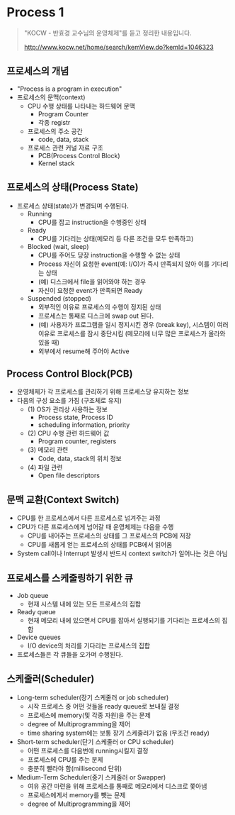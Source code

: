 # Process 1

> "KOCW - 반효경 교수님의 운영체제"를 듣고 정리한 내용입니다.
>
> http://www.kocw.net/home/search/kemView.do?kemId=1046323

## 프로세스의 개념
- "Process is a program in execution"
- 프로세스의 문맥(context)
    - CPU 수행 상태를 나타내는 하드웨어 문맥
        - Program Counter
        - 각종 registr
    - 프로세스의 주소 공간
        - code, data, stack
    - 프로세스 관련 커널 자료 구조
        - PCB(Process Control Block)
        - Kernel stack

## 프로세스의 상태(Process State)
- 프로세스 상태(state)가 변경되며 수행된다.
    - Running
        - CPU를 잡고 instruction을 수행중인 상태
    - Ready
        - CPU를 기다리는 상태(메모리 등 다른 조건을 모두 만족하고)
    - Blocked (wait, sleep)
        - CPU를 주어도 당장 instruction을 수행할 수 없는 상태
        - Process 자신이 요청한 event(예: I/O)가 즉시 만족되지 않아 이를 기다리는 상태
        - (예) 디스크에서 file을 읽어와야 하는 경우
        - 자신이 요청한 event가 만족되면 Ready
    - Suspended (stopped)
        - 외부적인 이유로 프로세스의 수행이 정지된 상태
        - 프로세스는 통째로 디스크에 swap out 된다.
        - (예) 사용자가 프로그램을 일시 정지시킨 경우 (break key), 시스템이 여러 이유로 프로세스를 잠시 중단시킴 (메모리에 너무 많은 프로세스가 올라와 있을 때)
        - 외부에서 resume해 주어야 Active

## Process Control Block(PCB)
- 운영체제가 각 프로세스를 관리하기 위해 프로세스당 유지하는 정보
- 다음의 구성 요소를 가짐 (구조체로 유지)
    - (1) OS가 관리상 사용하는 정보
        - Process state, Process ID
        - scheduling information, priority
    - (2) CPU 수행 관련 하드웨어 값
        - Program counter, registers
    - (3) 메모리 관련
        - Code, data, stack의 위치 정보
    - (4) 파일 관련
        - Open file descriptors

## 문맥 교환(Context Switch)
- CPU를 한 프로세스에서 다른 프로세스로 넘겨주는 과정
- CPU가 다른 프로세스에게 넘어갈 때 운영체제는 다음을 수행
    - CPU를 내어주는 프로세스의 상태를 그 프로세스의 PCB에 저장
    - CPU를 새롭게 얻는 프로세스의 상태를 PCB에서 읽어옴
- System call이나 Interrupt 발생시 반드시 context switch가 일어나는 것은 아님

## 프로세스를 스케줄링하기 위한 큐
- Job queue
    - 현재 시스템 내에 있는 모든 프로세스의 집합
- Ready queue
    - 현재 메모리 내에 있으면서 CPU를 잡아서 실행되기를 기다리는 프로세스의 집합
- Device queues
    - I/O device의 처리를 기다리는 프로세스의 집합
- 프로세스들은 각 큐들을 오가며 수행된다.

## 스케줄러(Scheduler)
- Long-term scheduler(장기 스케줄러 or job scheduler)
    - 시작 프로세스 중 어떤 것들을 ready queue로 보내질 결정
    - 프로세스에 memory(및 각종 자원)을 주는 문제
    - degree of Multiprogramming을 제어
    - time sharing system에는 보통 장기 스케줄러가 없음 (무조건 ready)
- Short-term scheduler(단기 스케줄러 or CPU scheduler)
    - 어떤 프로세스를 다음번에 running시킬지 결정
    - 프로세스에 CPU를 주는 문제
    - 충분히 빨라야 함(millisecond 단위)
- Medium-Term Scheduler(중기 스케줄러 or Swapper)
    - 여유 공간 마련을 위해 프로세스를 통째로 메모리에서 디스크로 쫓아냄
    - 프로세스에게서 memory를 뺏는 문제
    - degree of Multiprogramming을 제어